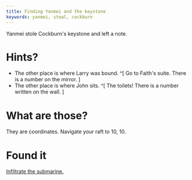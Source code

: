 ```yaml
---
title: Finding Yanmei and the keystone
keywords: yanmei, steal, cockburn
---
```


Yanmei stole Cockburn's keystone and left a note.

# Hints?
 - The other place is where Larry was bound. ^[ Go to Faith's suite. There is a number on the mirror. ]
 - The other place is where John sits. ^[ The toilets! There is a number written on the wall. ]

# What are those?
They are coordinates. Navigate your raft to 10, 10.

# Found it
[Infiltrate the submarine.](030-submarine/index.md)
